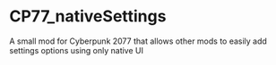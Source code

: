 # CP77_nativeSettings
A small mod for Cyberpunk 2077 that allows other mods to easily add settings options using only native UI
